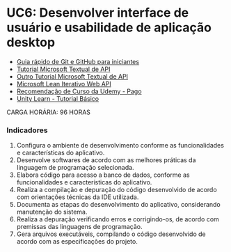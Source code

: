 # UC6: Desenvolver interface de usuário e usabilidade de aplicação desktop

- [Guia rápido de Git e GitHub para iniciantes](adicional/github.md)
- [Tutorial Microsoft Textual de API](https://learn.microsoft.com/pt-br/aspnet/core/tutorials/first-web-api?view=aspnetcore-9.0&tabs=visual-studio)
- [Outro Tutorial Microsoft Textual de API](https://learn.microsoft.com/pt-br/training/modules/build-web-api-aspnet-core/)
- [Microsoft Lean Iterativo Web API](https://learn.microsoft.com/en-us/shows/back-end-web-development-with-dotnet-for-beginners/)
- [Recomendação de Curso da Udemy - Pago](https://www.udemy.com/course/programacao-orientada-a-objetos-csharp/?srsltid=AfmBOoqxWGumoiuCjtXyU7zivIapLX9dRQzeFx0ckWaH2MhSN0wSQJ-z&couponCode=PMNVD2025)
- [Unity Learn - Tutorial Básico](https://learn.unity.com/project/roll-a-ball)

CARGA HORÁRIA: 96 HORAS


### Indicadores

1. Configura o ambiente de desenvolvimento conforme as funcionalidades e características 
do aplicativo.
2. Desenvolve softwares de acordo com as melhores práticas da linguagem de programação 
selecionada.
3. Elabora código para acesso a banco de dados, conforme as funcionalidades e 
características do aplicativo.
4. Realiza a compilação e depuração do código desenvolvido de acordo com orientações 
técnicas da IDE utilizada. 
5. Documenta as etapas do desenvolvimento do aplicativo, considerando manutenção do 
sistema.
6. Realiza a depuração verificando erros e corrigindo-os, de acordo com premissas das 
linguagens de programação.
7. Gera arquivos executáveis, compilando o código desenvolvido de acordo com as 
especificações do projeto.

###
